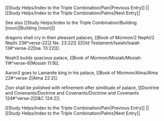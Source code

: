 [[Study Helps/Index to the Triple Combination/Pain|Previous Entry]]  ||  [[Study Helps/Index to the Triple Combination/Palms|Next Entry]]

 See also [[Study Helps/Index to the Triple Combination/Building [noun]|Building [noun]]]

 dragons shall cry in their pleasant palaces, [[Book of Mormon/2 Nephi/2 Nephi 23#^verse-22|2 Ne. 23:22]] ([[Old Testament/Isaiah/Isaiah 13#^verse-22|Isa. 13:22]]).

 Noah3 builds spacious palace, [[Book of Mormon/Mosiah/Mosiah 11#^verse-9|Mosiah 11:9]].

 Aaron3 goes to Lamanite king in his palace, [[Book of Mormon/Alma/Alma 22#^verse-2|Alma 22:2]].

 Zion shall be polished with refinement after similitude of palace, [[Doctrine and Covenants/Doctrine and Covenants/Doctrine and Covenants 124#^verse-2|D&C 124:2]].

[[Study Helps/Index to the Triple Combination/Pain|Previous Entry]]  ||  [[Study Helps/Index to the Triple Combination/Palms|Next Entry]]